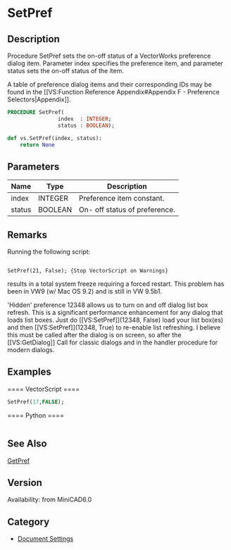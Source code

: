 # SetPref

## Description
Procedure SetPref sets the on-off status of a VectorWorks preference dialog item. Parameter index specifies the preference item, and parameter status sets the on-off status of the item.

A table of preference dialog items and their corresponding IDs may be found in the [[VS:Function Reference Appendix#Appendix F - Preference Selectors|Appendix]].

```pascal
PROCEDURE SetPref(
				index  : INTEGER;
				status : BOOLEAN);
```

```python
def vs.SetPref(index, status):
    return None
```

## Parameters
|Name|Type|Description|
|---|---|---|
|index|INTEGER|Preference item constant.|
|status|BOOLEAN|On- off status of preference.|

## Remarks
Running the following script:

<code lang="pas">
SetPref(21, False); {Stop VectorScript on Warnings}
</code>

results in a total system freeze requiring a forced restart.
This problem has been in VW9 (w/ Mac OS 9.2) and is still in VW 9.5b1.

'Hidden' preference 12348 allows us to turn on and off dialog list box refresh.  This is a significant performance enhancement for any dialog that loads list boxes.  Just do [[VS:SetPref]](12348, False) load your list box(es) and then [[VS:SetPref]](12348, True) to re-enable list refreshing.  I believe this must be called after the dialog is on screen, so after the [[VS:GetDialog]] Call for classic dialogs and in the handler procedure for modern dialogs.

## Examples
==== VectorScript ====
```pascal
SetPref(17,FALSE);
```
==== Python ====
```python

```

## See Also
[GetPref](GetPref.md)

## Version
Availability: from MiniCAD6.0

## Category
* [Document Settings](../Categories/Document%20Settings.md)
